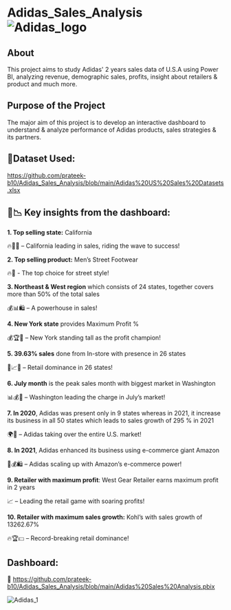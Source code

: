 # Adidas_Sales_Analysis ![Adidas_logo](https://github.com/user-attachments/assets/aa5cb9ca-3fac-4227-97a7-b3ea1b7d5e1a)


## About

This project aims to study Adidas' 2 years sales data of U.S.A using Power BI, analyzing revenue, demographic sales, profits, insight about retailers & product and much more.

## Purpose of the Project

The major aim of this project is to develop an interactive dashboard to understand & analyze performance of Adidas products, sales strategies & its partners.

## 🔗Dataset Used: 

https://github.com/prateek-b10/Adidas_Sales_Analysis/blob/main/Adidas%20US%20Sales%20Datasets.xlsx

## 🔎📉 Key insights from the dashboard: 

**1. Top selling state:** California

🔥🏄‍♂️ – California leading in sales, riding the wave to success!


**2. Top selling product:** Men’s Street Footwear

🔥👟 - The top choice for street style!


**3. Northeast & West region** which consists of 24 states, together covers more than 50% of the total sales

💰📊🛍️ – A powerhouse in sales!

**4. New York state** provides Maximum Profit %

💰🏆🗽 – New York standing tall as the profit champion!

**5. 39.63% sales** done from In-store with presence in 26 states

🏬📈🛒 – Retail dominance in 26 states!

**6. July month** is the peak sales month with biggest market in Washington

📊💰🌲 – Washington leading the charge in July’s market!

**7. In 2020**, Adidas was present only in 9 states whereas in 2021, it increase its business in all 50 states which leads to sales growth of 295 % in 2021 

🌍👟 – Adidas taking over the entire U.S. market!

**8. In 2021**, Adidas enhanced its business using e-commerce giant Amazon

🚀💰🛍️ – Adidas scaling up with Amazon’s e-commerce power!

**9. Retailer with maximum profit**:  West Gear Retailer earns maximum profit in 2 years

📈 – Leading the retail game with soaring profits!

**10. Retailer with maximum sales growth:** Kohl’s with sales growth of 13262.67%

🔥🏆💵 – Record-breaking retail dominance!

## Dashboard: 

🔗 https://github.com/prateek-b10/Adidas_Sales_Analysis/blob/main/Adidas%20Sales%20Analysis.pbix

![Adidas_1](https://github.com/user-attachments/assets/e01a692f-9fac-4c46-8316-a769d6f30dcc)


